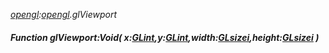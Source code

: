 _[opengl](../../modules/opengl/opengl-module.md):[opengl](../../modules/opengl/opengl-module.md).glViewport_
##### Function glViewport:Void( x:[GLint](../../modules/opengl/opengl-glint.md),y:[GLint](../../modules/opengl/opengl-glint.md),width:[GLsizei](../../modules/opengl/opengl-glsizei.md),height:[GLsizei](../../modules/opengl/opengl-glsizei.md) )
